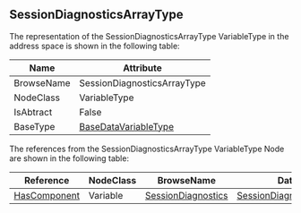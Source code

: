 <!-- objecttype -->
## SessionDiagnosticsArrayType
  
The representation of the SessionDiagnosticsArrayType VariableType in the address space is shown in the following table:  

|Name|Attribute|
|---|---|
|BrowseName|SessionDiagnosticsArrayType|
|NodeClass|VariableType|
|IsAbtract|False|
|BaseType|[BaseDataVariableType](../../../Part5/VariableTypes/BaseDataVariableType/readme.md)|

The references from the SessionDiagnosticsArrayType VariableType Node are shown in the following table:  

|Reference|NodeClass|BrowseName|DataType|TypeDefinition|ModellingRule|
|---|---|---|---|---|---|
|[HasComponent](../../../Part3/ReferenceTypes/HasComponent/readme.md)|Variable|[SessionDiagnostics](#SessionDiagnostics)|[SessionDiagnosticsDataType](../../../Part5/DataTypes/SessionDiagnosticsDataType/readme.md)|[SessionDiagnosticsVariableType](../../Part5/VariableTypes/SessionDiagnosticsVariableType/readme.md)|[ExposesItsArray](../../Objects/ExposesItsArray/readme.md)|


